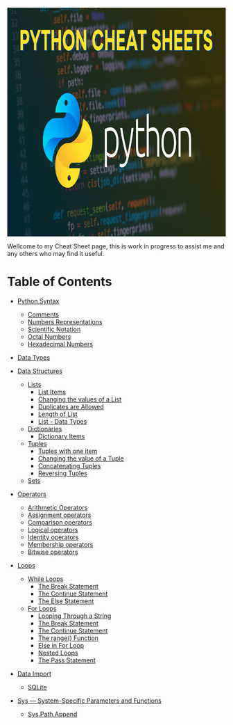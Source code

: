 <p align="center">
  <img src="pages/img/Python-Cheat-Sheets.png" width="900" height="526" align="center" title="Pythion cheatsheet">
  
</p>

Wellcome to my Cheat Sheet page, this is work in progress to assist me and any others who may find it useful.

# Table of Contents
- [Python Syntax](pages/syntax.md)
  - [Comments](pages/syntax.md#comments)
  - [Numbers Representations](pages/syntax.md#numerical-representations)
  - [Scientific Notation](pages/syntax.md#scientific-notation)
  - [Octal Numbers](pages/syntax.md#octal-numbers)
  - [Hexadecimal Numbers](pages/syntax.md#hexadecimal-numbers)

- [Data Types](pages/data.md#data-types)
- [Data Structures](pages/data.md#data-structures)
  - [Lists](pages/data.md#lists)
    - [List Items](pages/data.md#list-items)
    - [Changing the values of a List](pages/data.md#changing-the-values-of-a-list)
    - [Duplicates are Allowed](pages/data.md#duplicates-are-allowed)
    - [Length of List](pages/data.md#length-of-list)
    - [List - Data Types](pages/data.md#list---data-types)
  - [Dictionaries](pages/data.md#dictionaries)
    - [Dictionary Items](pages/data.md#dictionary-items)
  - [Tuples](pages/data.md#tuples)
    - [Tuples with one item](pages/data.md#tuples-items)
    - [Changing the value of a Tuple](pages/data.md#changing-the-values-of-a-tuple)
    - [Concatenating Tuples](pages/data.md#concatenating-tuples)
    - [Reversing Tuples](pages/dataa.md#reversing-tuples)
  - [Sets](/pages/data.md#sets)
- [Operators](pages/operators.md)
  - [Arithmetic Operators](pages/operators.md#arithmetic-operators)
  - [Assignment operators](pages/operators.md#assignment-operators)
  - [Comparison operators](pages/operators.md#comparison-operators)
  - [Logical operators](pages/operators.md#logical-operators)
  - [Identity operators](pages/operators.md#identity-operators)
  - [Membership operators](pages/operators.md#membership-operators)
  - [Bitwise operators](pages/operators.md#bitwise-operators)
- [Loops](pages/loops.md)  
  - [While Loops](pages/loops.md#while-loops)
    - [The Break Statement](pages/loops.md#the-break-statement)
    - [The Continue Statement](pages/loops.md#the-contine-statement)
    - [The Else Statement](pages/loops.md#the-else-statement)
  - [For Loops](pages/loops.md#for-loops)
    - [Looping Through a String](pages/loops.md#) 
    - [The Break Statement](pages/loops.md#the-break-statement-1) 
    - [The Continue Statement](pages/loops.md#the-continue-statement-1) 
    - [The range() Function](pages/loops.md#the-range()-function) 
    - [Else in For Loop](pages/loops.md#else-in-for-loop) 
    - [Nested Loops](pages/loops.md#nested-loops) 
    - [The Pass Statement](pages/loops.md#the-pass-statement) 
- [Data Import](pages/csvimportsqlite.md)
  - [SQLite](pages/csvimportsqlite.md)
  
- [Sys — System-Specific Parameters and Functions](pages/sys.md)
  - [Sys.Path.Append](pages/sys.md#syspathappend)

